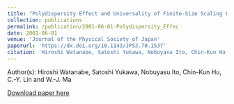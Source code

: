 ```yaml
---
title: "Polydispersity Effect and Universality of Finite-Size Scaling Function"
collection: publications
permalink: /publication/2001-06-01-Polydispersity_Effec
date: 2001-06-01
venue: 'Journal of the Physical Society of Japan'
paperurl: 'https://dx.doi.org/10.1143/JPSJ.70.1537'
citation: 'Hiroshi Watanabe, Satoshi Yukawa, Nobuyasu Ito, Chin-Kun Hu, C.-Y. Lin and W.-J. Ma, Polydispersity Effect and Universality of Finite-Size Scaling Function, Journal of the Physical Society of Japan, <b>70</b>, 1537, (2001)'
---
```


Author(s): Hiroshi Watanabe, Satoshi Yukawa, Nobuyasu Ito, Chin-Kun Hu, C.-Y. Lin and W.-J. Ma


<a href='https://dx.doi.org/10.1143/JPSJ.70.1537'>Download paper here</a>

